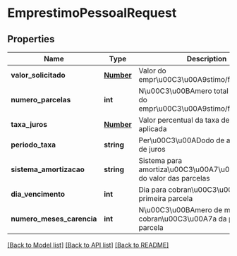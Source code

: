 # EmprestimoPessoalRequest

## Properties
Name | Type | Description | Notes
------------ | ------------- | ------------- | -------------
**valor_solicitado** | [**Number**](Number.md) | Valor do empr\u00C3\u00A9stimo/financiamento | 
**numero_parcelas** | **int** | N\u00C3\u00BAmero total de parcelas do empr\u00C3\u00A9stimo/financiamento | 
**taxa_juros** | [**Number**](Number.md) | Valor percentual da taxa de juros a ser aplicada | 
**periodo_taxa** | **string** | Per\u00C3\u00ADodo de aplica da taxa de juros | 
**sistema_amortizacao** | **string** | Sistema para amortiza\u00C3\u00A7\u00C3\u00A3o do valor das parcelas | 
**dia_vencimento** | **int** | Dia para cobran\u00C3\u00A7a da primeira parcela | 
**numero_meses_carencia** | **int** | N\u00C3\u00BAmero de meses para cobran\u00C3\u00A7a da primeira parcela | [optional] 

[[Back to Model list]](../README.md#documentation-for-models) [[Back to API list]](../README.md#documentation-for-api-endpoints) [[Back to README]](../README.md)


